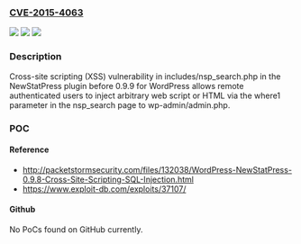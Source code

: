 ### [CVE-2015-4063](https://cve.mitre.org/cgi-bin/cvename.cgi?name=CVE-2015-4063)
![](https://img.shields.io/static/v1?label=Product&message=n%2Fa&color=blue)
![](https://img.shields.io/static/v1?label=Version&message=n%2Fa&color=blue)
![](https://img.shields.io/static/v1?label=Vulnerability&message=n%2Fa&color=brighgreen)

### Description

Cross-site scripting (XSS) vulnerability in includes/nsp_search.php in the NewStatPress plugin before 0.9.9 for WordPress allows remote authenticated users to inject arbitrary web script or HTML via the where1 parameter in the nsp_search page to wp-admin/admin.php.

### POC

#### Reference
- http://packetstormsecurity.com/files/132038/WordPress-NewStatPress-0.9.8-Cross-Site-Scripting-SQL-Injection.html
- https://www.exploit-db.com/exploits/37107/

#### Github
No PoCs found on GitHub currently.

